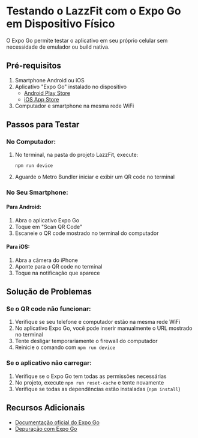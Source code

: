 # Testando o LazzFit com o Expo Go em Dispositivo Físico

O Expo Go permite testar o aplicativo em seu próprio celular sem necessidade de emulador ou build nativa.

## Pré-requisitos

1. Smartphone Android ou iOS
2. Aplicativo "Expo Go" instalado no dispositivo
   - [Android Play Store](https://play.google.com/store/apps/details?id=host.exp.exponent)
   - [iOS App Store](https://apps.apple.com/app/expo-go/id982107779)
3. Computador e smartphone na mesma rede WiFi

## Passos para Testar

### No Computador:

1. No terminal, na pasta do projeto LazzFit, execute:
   ```
   npm run device
   ```

2. Aguarde o Metro Bundler iniciar e exibir um QR code no terminal

### No Seu Smartphone:

#### Para Android:
1. Abra o aplicativo Expo Go
2. Toque em "Scan QR Code" 
3. Escaneie o QR code mostrado no terminal do computador

#### Para iOS:
1. Abra a câmera do iPhone
2. Aponte para o QR code no terminal
3. Toque na notificação que aparece

## Solução de Problemas

### Se o QR code não funcionar:

1. Verifique se seu telefone e computador estão na mesma rede WiFi
2. No aplicativo Expo Go, você pode inserir manualmente o URL mostrado no terminal
3. Tente desligar temporariamente o firewall do computador
4. Reinicie o comando com `npm run device`

### Se o aplicativo não carregar:

1. Verifique se o Expo Go tem todas as permissões necessárias
2. No projeto, execute `npm run reset-cache` e tente novamente
3. Verifique se todas as dependências estão instaladas (`npm install`)

## Recursos Adicionais

- [Documentação oficial do Expo Go](https://docs.expo.dev/get-started/expo-go/)
- [Depuração com Expo Go](https://docs.expo.dev/debugging/tools/)
